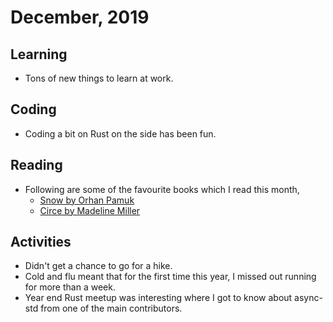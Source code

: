 # December, 2019

## Learning

- Tons of new things to learn at work.

## Coding

- Coding a bit on Rust on the side has been fun.

## Reading

- Following are some of the favourite books which I read this month,
	- [Snow by Orhan Pamuk](https://www.goodreads.com/book/show/11691.Snow)
	- [Circe by Madeline Miller](https://www.goodreads.com/book/show/35959740-circe)

## Activities

- Didn't get a chance to go for a hike.
- Cold and flu meant that for the first time this year, I missed out running for more than a week.
- Year end Rust meetup was interesting where I got to know about async-std from one of the main contributors.

